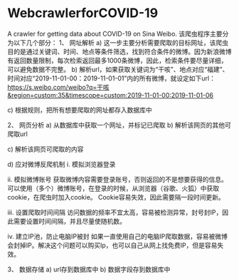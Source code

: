 # WebcrawlerforCOVID-19
A crawler for getting data about COVID-19 on Sina Weibo.
该爬虫程序主要分为以下几个部分：
1、	网址解析
a)	这一步主要分析需要爬取的目标网址，该爬虫目的是通过关键词、时间、地点等条件筛选，找到符合条件的微博。因为新浪微博有返回数量限制，每次检索返回最多1000条微博，因此，检索条件要尽量详细，可以避免数据不完整。
b)	解析url，如果获取关键词为“干咳”、地点对应“福建”、时间对应“2019-11-01-00：2019-11-01-01”内的所有微博，就设定如下url：
https://s.weibo.com/weibo?q=干咳&region=custom:35&timescope=custom:2019-11-01-00:2019-11-01-06

c)	根据规则，把所有想要爬取的网址都存入数据库中

2、	网页分析
a)	从数据库中获取一个网址，并标记已爬取
b)	解析该网页的其他可爬取url
 
c)	解析该网页可爬取的内容
 
d)	应对微博反爬机制
i.	模拟浏览器登录

ii.	模拟微博账号
获取微博内容需要登录账号，否则返回的不是想要获得的信息。可以使用（多个）微博账号，在登录的时候，从浏览器（谷歌、火狐）中获取cookie，在爬虫时加入cookie。
Cookie容易失效，因此需要隔一段时间更新。

iii.	设置爬取时间间隔
访问数据的频率不宜太高，容易被检测异常，封号封IP，因此需要设置时间间隔，并且尽量使随机数。

iv.	建立IP池，防止电脑IP被封
如果一直使用自己的电脑IP爬取数据，容易被微博会封掉IP。解决这个问题可以购买Ip，也可以自己从网上找免费IP，但是容易失效。

3、	数据存储
a)	url存到数据库中
b)	数据字段存到数据库中
